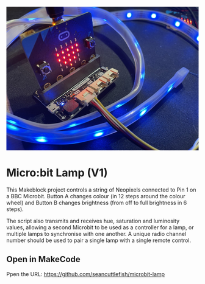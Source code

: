 
![](photo.jpg)

# Micro:bit Lamp (V1)

This Makeblock project controls a string of Neopixels connected to Pin 1 on a BBC Microbit. Button A changes colour (in 12 steps around the colour wheel) and Button B changes brightness (from off to full brightness in 6 steps).

The script also transmits and receives hue, saturation and luminosity values, allowing a second Microbit to be used as a controller for a lamp, or multiple lamps to synchronise with one another. A unique radio channel number should be used to pair a single lamp with a single remote control.

## Open in MakeCode

Ppen the URL: https://github.com/seancuttlefish/microbit-lamp
